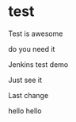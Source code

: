 # test

Test is awesome

do you need it
 
 
 Jenkins test demo
 
 Just see it
 
 Last change
 
 
 hello
 hello